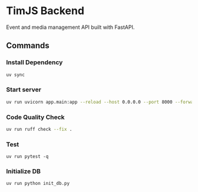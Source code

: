 # TimJS Backend

Event and media management API built with FastAPI.

## Commands

### Install Dependency

```bash
uv sync
```

### Start server

```bash
uv run uvicorn app.main:app --reload --host 0.0.0.0 --port 8000 --forwarded-allow-ips='*' --proxy-headers
```

### Code Quality Check

```bash
uv run ruff check --fix .
```

### Test

```
uv run pytest -q
```

### Initialize DB

```bash
uv run python init_db.py
```
